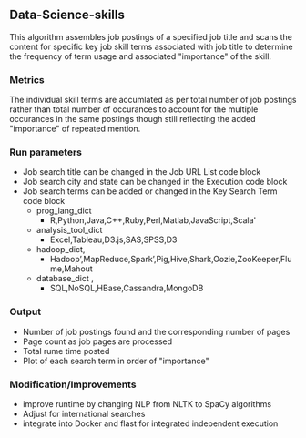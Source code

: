 ## Data-Science-skills
This algorithm assembles job postings of a specified job title and scans the content for specific key job skill terms associated with job title to determine the frequency of term usage and associated "importance" of the skill. 
### Metrics
The individual skill terms are accumlated as per total number of job postings rather than total number of occurances to account for the multiple occurances in the same postings though still reflecting the added "importance" of repeated mention.

### Run parameters
- Job search title can be changed in the Job URL List code block
- Job search city and state can be changed in the Execution code block
- Job search terms can be added or changed in the Key Search Term code block
  * prog_lang_dict
    * R,Python,Java,C++,Ruby,Perl,Matlab,JavaScript,Scala'
  * analysis_tool_dict    
    * Excel,Tableau,D3.js,SAS,SPSS,D3
  * hadoop_dict,
    * Hadoop’,MapReduce,Spark’,Pig,Hive,Shark,Oozie,ZooKeeper,Flume,Mahout
  * database_dict ,
    * SQL,NoSQL,HBase,Cassandra,MongoDB

### Output 
- Number of job postings found and the corresponding number of pages
- Page count as job pages are processed
- Total rume time posted
- Plot of each search term in order of "importance"

### Modification/Improvements
- improve runtime by changing NLP from NLTK to SpaCy algorithms
- Adjust for international searches
- integrate into Docker and flast for integrated independent execution

